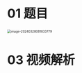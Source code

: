 # 01 题目

<img src="https://cvp.oss-cn-shanghai.aliyuncs.com/picgo/202403280818855.png" alt="image-20240328081833779" style="zoom:50%;" />



# 03 视频解析

